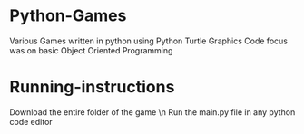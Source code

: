 # Python-Games
Various Games written in python using Python Turtle Graphics
Code focus was on basic Object Oriented Programming

# Running-instructions
Download the entire folder of the game \n
Run the main.py file in any python code editor
